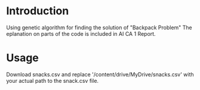 # Introduction 
Using genetic algorithm for finding the solution of "Backpack Problem"
The eplanation on parts of the code is included in AI CA 1 Report.
# Usage
Download snacks.csv and replace '/content/drive/MyDrive/snacks.csv' with your actual path to the snack.csv file.
